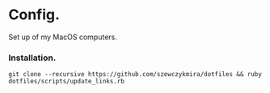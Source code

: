 # Config.
Set up of my MacOS computers. 

### Installation.
`git clone --recursive https://github.com/szewczykmira/dotfiles && ruby dotfiles/scripts/update_links.rb`
